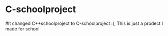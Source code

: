 # C-schoolproject
#It changed C++schoolproject to C-schoolproject :(,
This is just a prodect I made for school
